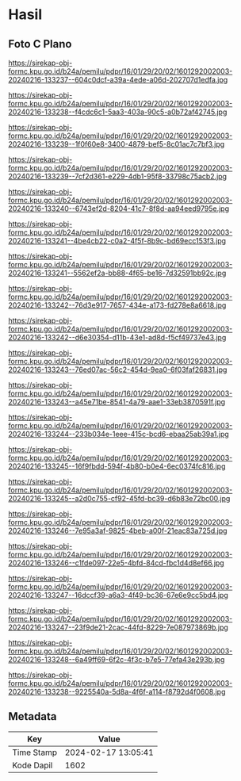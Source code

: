 # Hasil

## Foto C Plano

https://sirekap-obj-formc.kpu.go.id/b24a/pemilu/pdpr/16/01/29/20/02/1601292002003-20240216-133237--604c0dcf-a39a-4ede-a06d-202707d1edfa.jpg

https://sirekap-obj-formc.kpu.go.id/b24a/pemilu/pdpr/16/01/29/20/02/1601292002003-20240216-133238--f4cdc6c1-5aa3-403a-90c5-a0b72af42745.jpg

https://sirekap-obj-formc.kpu.go.id/b24a/pemilu/pdpr/16/01/29/20/02/1601292002003-20240216-133239--1f0f60e8-3400-4879-bef5-8c01ac7c7bf3.jpg

https://sirekap-obj-formc.kpu.go.id/b24a/pemilu/pdpr/16/01/29/20/02/1601292002003-20240216-133239--7cf2d361-e229-4db1-95f8-33798c75acb2.jpg

https://sirekap-obj-formc.kpu.go.id/b24a/pemilu/pdpr/16/01/29/20/02/1601292002003-20240216-133240--6743ef2d-8204-41c7-8f8d-aa94eed9795e.jpg

https://sirekap-obj-formc.kpu.go.id/b24a/pemilu/pdpr/16/01/29/20/02/1601292002003-20240216-133241--4be4cb22-c0a2-4f5f-8b9c-bd69ecc153f3.jpg

https://sirekap-obj-formc.kpu.go.id/b24a/pemilu/pdpr/16/01/29/20/02/1601292002003-20240216-133241--5562ef2a-bb88-4f65-be16-7d32591bb92c.jpg

https://sirekap-obj-formc.kpu.go.id/b24a/pemilu/pdpr/16/01/29/20/02/1601292002003-20240216-133242--76d3e917-7657-434e-a173-fd278e8a6618.jpg

https://sirekap-obj-formc.kpu.go.id/b24a/pemilu/pdpr/16/01/29/20/02/1601292002003-20240216-133242--d6e30354-d11b-43e1-ad8d-f5cf49737e43.jpg

https://sirekap-obj-formc.kpu.go.id/b24a/pemilu/pdpr/16/01/29/20/02/1601292002003-20240216-133243--76ed07ac-56c2-454d-9ea0-6f03faf26831.jpg

https://sirekap-obj-formc.kpu.go.id/b24a/pemilu/pdpr/16/01/29/20/02/1601292002003-20240216-133243--a45e71be-8541-4a79-aae1-33eb3870591f.jpg

https://sirekap-obj-formc.kpu.go.id/b24a/pemilu/pdpr/16/01/29/20/02/1601292002003-20240216-133244--233b034e-1eee-415c-bcd6-ebaa25ab39a1.jpg

https://sirekap-obj-formc.kpu.go.id/b24a/pemilu/pdpr/16/01/29/20/02/1601292002003-20240216-133245--16f9fbdd-594f-4b80-b0e4-6ec0374fc816.jpg

https://sirekap-obj-formc.kpu.go.id/b24a/pemilu/pdpr/16/01/29/20/02/1601292002003-20240216-133245--a2d0c755-cf92-45fd-bc39-d6b83e72bc00.jpg

https://sirekap-obj-formc.kpu.go.id/b24a/pemilu/pdpr/16/01/29/20/02/1601292002003-20240216-133246--7e95a3af-9825-4beb-a00f-21eac83a725d.jpg

https://sirekap-obj-formc.kpu.go.id/b24a/pemilu/pdpr/16/01/29/20/02/1601292002003-20240216-133246--c1fde097-22e5-4bfd-84cd-fbc1d4d8ef66.jpg

https://sirekap-obj-formc.kpu.go.id/b24a/pemilu/pdpr/16/01/29/20/02/1601292002003-20240216-133247--16dccf39-a6a3-4f49-bc36-67e6e9cc5bd4.jpg

https://sirekap-obj-formc.kpu.go.id/b24a/pemilu/pdpr/16/01/29/20/02/1601292002003-20240216-133247--23f9de21-2cac-44fd-8229-7e087973869b.jpg

https://sirekap-obj-formc.kpu.go.id/b24a/pemilu/pdpr/16/01/29/20/02/1601292002003-20240216-133248--6a49ff69-6f2c-4f3c-b7e5-77efa43e293b.jpg

https://sirekap-obj-formc.kpu.go.id/b24a/pemilu/pdpr/16/01/29/20/02/1601292002003-20240216-133238--9225540a-5d8a-4f6f-a114-f8792d4f0608.jpg


## Metadata

| Key        | Value               |
| ---------- | ------------------- |
| Time Stamp | 2024-02-17 13:05:41 |
| Kode Dapil | 1602                |



